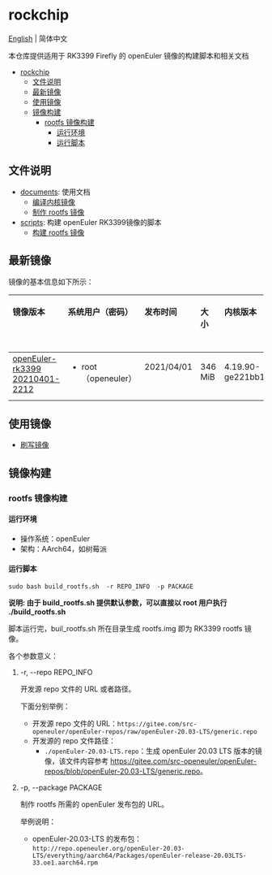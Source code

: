# rockchip

[English](./README.en.md) | 简体中文

本仓库提供适用于 RK3399 Firefly 的 openEuler 镜像的构建脚本和相关文档

<!-- TOC -->

- [rockchip](#rockchip)
  - [文件说明](#文件说明)
  - [最新镜像](#最新镜像)
  - [使用镜像](#使用镜像)
  - [镜像构建](#镜像构建)
    - [rootfs 镜像构建](#rootfs-镜像构建)
      - [运行环境](#运行环境)
      - [运行脚本](#运行脚本)

<!-- /TOC -->


## 文件说明

- [documents](./documents/): 使用文档
  - [编译内核镜像](documents/编译内核镜像.md)
  - [制作 rootfs 镜像](documents/rootfs制作.md)
- [scripts](./scripts): 构建 openEuler RK3399镜像的脚本
  - [构建 rootfs 镜像](scripts/build_rootfs.sh)

## 最新镜像

镜像的基本信息如下所示：

<table><thead align="left"><tr>
<th class="cellrowborder" valign="top" width="10%"><p><strong>镜像版本</strong></p></th>
<th class="cellrowborder" valign="top" width="10%"><p><strong>系统用户（密码）</strong></p></th>
<th class="cellrowborder" valign="top" width="10%"><p><strong>发布时间</strong></p></th>
<th class="cellrowborder" valign="top" width="10%"><p><strong>大小</strong></p></th>
<th class="cellrowborder" valign="top" width="10%"><p><strong>内核版本</strong></p></th>
<th class="cellrowborder" valign="top" width="10%"><p><strong>构建文件系统的源仓库</strong></p></th>
</tr></thead>
<tbody><tr>
<td class="cellrowborder" valign="top" width="10%"><a href="https://isrc.iscas.ac.cn/eulixos/repo/others/openeuler-rk3399/FIREFLY-RK3399-BUILDROOT-GPT-20210401-2212.tar.gz">openEuler-rk3399 20210401-2212 </a></td>
<td class="cellrowborder" valign="top" width="10%"><ul><li>root（openeuler）</li></ul></td>
<td class="cellrowborder" valign="top" width="10%"><p>2021/04/01</p></td>
<td class="cellrowborder" valign="top" width="10%"><p>346 MiB</p></td>
<td class="cellrowborder" valign="top" width="10%"><p>4.19.90-ge221bb1</p></td>
<td class="cellrowborder" valign="top" width="10%"><a href="https://gitee.com/src-openeuler/openEuler-repos/blob/openEuler-20.03-LTS/generic.repo">openEuler 20.03 LTS 源仓库</a></td>
</tr>
</tbody></table>

## 使用镜像

- [刷写镜像](documents/刷写镜像.md)



## 镜像构建

### rootfs 镜像构建

#### 运行环境

- 操作系统：openEuler  
- 架构：AArch64，如树莓派

#### 运行脚本

   `sudo bash build_rootfs.sh  -r REPO_INFO  -p PACKAGE`

**说明: 由于 build_rootfs.sh 提供默认参数，可以直接以 root 用户执行 ./build_rootfs.sh**
  
   脚本运行完，buil_rootfs.sh 所在目录生成 rootfs.img 即为 RK3399 rootfs 镜像。 

   各个参数意义：
      
1. -r, --repo REPO_INFO
   
    开发源 repo 文件的 URL 或者路径。

    下面分别举例：
    - 开发源 repo 文件的 URL：`https://gitee.com/src-openeuler/openEuler-repos/raw/openEuler-20.03-LTS/generic.repo`
    - 开发源的 repo 文件路径：
        - `./openEuler-20.03-LTS.repo`：生成 openEuler 20.03 LTS 版本的镜像，该文件内容参考 <https://gitee.com/src-openeuler/openEuler-repos/blob/openEuler-20.03-LTS/generic.repo>。
    


2. -p, --package PACKAGE

     制作 rootfs 所需的 openEuler 发布包的 URL。

    举例说明：
    - openEuler-20.03-LTS 的发布包： `http://repo.openeuler.org/openEuler-20.03-LTS/everything/aarch64/Packages/openEuler-release-20.03LTS-33.oe1.aarch64.rpm`













